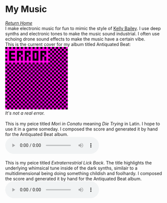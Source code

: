 # My Music
*[Return Home](index.md)*<br>
I make electronic music for fun to mimic the style of [Kelly Bailey](https://en.wikipedia.org/wiki/Kelly_Bailey_(composer)). I use deep synths and electronic tones to make the music sound industrial. I often use echoing drone sound effects to make the music have a certain vibe.
<br>
This is the current cover for my album titled Antiquated Beat:<br>
<img src="assets/images/antiquatedbeat.png" alt="missing texture with ERROR written on it" width="200" height="200">
<br>
*It's not a real error.*
<br>
<br>
This is my peice titled *Mori in Conatu* meaning *Die Trying* in Latin. I hope to use it in a game someday. I composed the score and generated it by hand for the Antiquated Beat album.
<br>
<audio controls>
  <source src="mori-in-conatu.mp3" type="audio/mpeg">
  Your browser does not support the audio element.
</audio>
<br>
<br>
This is my peice titled *Extraterrestrial Lick Back*. The title highlights the underlying whimsical tune inside of the dark synths, similair to a multidimensional being doing something childish and foolhardy. I composed the score and generated it by hand for the Antiquated Beat album.
<br>
<audio controls>
  <source src="extraterrestrial lick back.mp3" type="audio/mpeg">
  Your browser does not support the audio element.
</audio>
<br>
